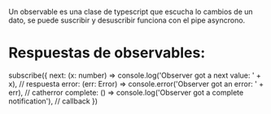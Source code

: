 Un observable es una clase de typescript que escucha lo cambios de un dato, se puede suscribir y desuscribir funciona con el pipe asyncrono.

# Respuestas de observables:

subscribe({
  next: (x: number) => console.log('Observer got a next value: ' + x), // respuesta
  error: (err: Error) => console.error('Observer got an error: ' + err), // catherror
  complete: () => console.log('Observer got a complete notification'), // callback
})

#
